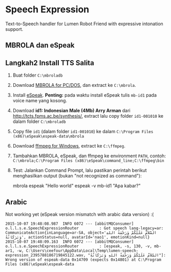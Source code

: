 # Speech Expression

Text-to-Speech handler for Lumen Robot Friend with expressive intonation support.

## MBROLA dan eSpeak

## Langkah2 Install TTS Salita

1. Buat folder `C:\mbroladb`
2. Download [MBROLA for PC/DOS](http://tcts.fpms.ac.be/synthesis/mbrola.html), dan extract ke `C:\mbrola`.
3. Install [eSpeak](http://espeak.sourceforge.net/).
    **Penting:** pada waktu install eSpeak tulis `mb-id1` pada voice name yang kosong.
4. Download **id1: Indonesian Male (4Mb) Arry Arman** dari http://tcts.fpms.ac.be/synthesis/,
    extract lalu copy folder `id1-001010`  ke dalam folder `C:\mbroladb`
5. Copy file `id1` (dalam folder `id1-001010`) ke dalam `C:\Program Files (x86)\eSpeak\espeak-data\mbrola`
6. Download [ffmpeg for Windows](http://www.ffmpeg.org/download.html#build-windows), extract ke `C:\ffmpeg`.
6. Tambahkan MBROLA, eSpeak, dan ffmpeg ke environment `PATH`, contoh:
    `C:\mbrola;C:\Program Files (x86)\eSpeak\command_line;C:\ffmpeg\bin`
7. Test: Jalankan Command Prompt, lalu pastikan perintah berikut menghasilkan output (bukan "not recognized as command"):

    mbrola
    espeak "Hello world"
    espeak -v mb-id1 "Apa kabar?"


## Arabic

Not working yet (eSpeak version mismatch with arabic data version) :(

    2015-10-07 19:48:08.987  INFO 6072 --- [abbitMQConsumer] o.l.l.s.e.SpeechExpressionRouter         : Got speech lang-legacy=ar: CommunicateAction{inLanguage=ar-SA, object='السَّلاَمُ عَلَيْكُمْ وَرَحْمَةُ اللهِ وَبَرَكَاتُهُ', actionStatus=null, avatarId='nao1', emotionKind=null}
    2015-10-07 19:48:09.163  INFO 6072 --- [abbitMQConsumer] o.l.l.s.e.SpeechExpressionRouter         : [espeak, -s, 130, -v, mb-ar1, -w, C:\Users\ceefour\AppData\Local\Temp\lumen-speech-expression_2395788186719845122.wav, "السَّلاَمُ عَلَيْكُمْ وَرَحْمَةُ اللهِ وَبَرَكَاتُهُ"]: Wrong version of espeak-data 0x14709 (expects 0x14801) at C:\Program Files (x86)\eSpeak\espeak-data
